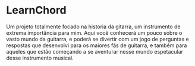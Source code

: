 # LearnChord

Um projeto totalmente focado na historia da gitarra, um instrumento de extrema importância para mim. Aqui você conhecerá um pouco sobre o vasto mundo da guitarra, e poderá se divertir com um jogo de perguntas e respostas que desenvolvi para os maiores fãs de guitarra, e também para aqueles que estão começando a se aventurar nesse mundo espetacular desse instrumento musical.
